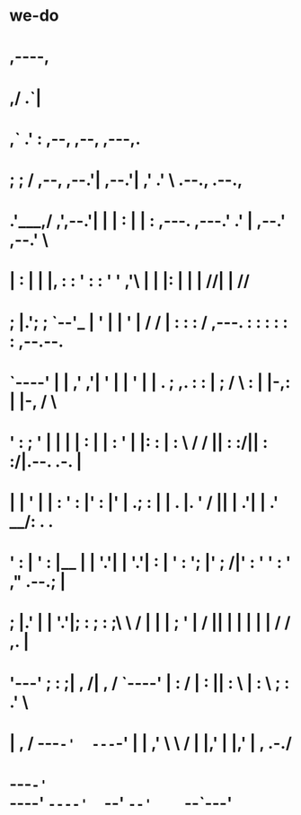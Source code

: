 # we-do
#                ,----,                                                                                            
#              ,/   .`|                                                                                            
#             ,`   .'  :          ,--,    ,--,                        ,---,.                                        
#          ;    ;     / ,--,   ,--.'|  ,--.'|                      ,'  .'  \            .--.,   .--.,              
#        .'___,/    ,',--.'|   |  | :  |  | :     ,---.          ,---.' .' |          ,--.'  \,--.'  \             
#        |    :     | |  |,    :  : '  :  : '    '   ,'\         |   |  |: |          |  | /\/|  | /\/             
#        ;    |.';  ; `--'_    |  ' |  |  ' |   /   /   |        :   :  :  /   ,---.  :  : :  :  : :    ,--.--.    
#        `----'  |  | ,' ,'|   '  | |  '  | |  .   ; ,. :        :   |    ;   /     \ :  | |-,:  | |-, /       \   
#            '   :  ; '  | |   |  | :  |  | :  '   | |: :        |   :     \ /    /  ||  : :/||  : :/|.--.  .-. |  
#            |   |  ' |  | :   '  : |__'  : |__'   | .; :        |   |   . |.    ' / ||  |  .'|  |  .' \__\/: . .  
#            '   :  | '  : |__ |  | '.'|  | '.'|   :    |        '   :  '; |'   ;   /|'  : '  '  : '   ," .--.; |  
#            ;   |.'  |  | '.'|;  :    ;  :    ;\   \  /         |   |  | ; '   |  / ||  | |  |  | |  /  /  ,.  |  
#            '---'    ;  :    ;|  ,   /|  ,   /  `----'          |   :   /  |   :    ||  : \  |  : \ ;  :   .'   \ 
#                     |  ,   /  ---`-'  ---`-'                   |   | ,'    \   \  / |  |,'  |  |,' |  ,     .-./ 
#                      ---`-'                                    `----'       `----'  `--'    `--'    `--`---'     

